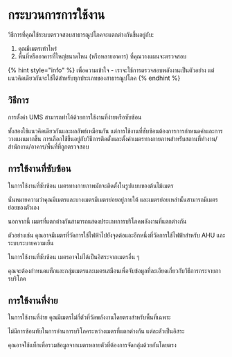 # กระบวนการการใช้งาน

วิธีการที่คุณใช้ระบบตรวจสอบสาธารณูปโภคจะแตกต่างกันขึ้นอยู่กับ:

1. คุณมีเมตรเท่าไหร่
2. พื้นที่หรืออาคารที่ใหญ่ขนาดไหน (หรือหลายอาคาร) ที่คุณวางแผนจะตรวจสอบ



{% hint style="info" %}
เพื่อความเข้าใจ - เราจะใช้การตรวจสอบพลังงานเป็นตัวอย่าง แต่แนวคิดเดียวกันจะใช้ได้สำหรับทุกประเภทของสาธารณูปโภค
{% endhint %}



## วิธีการ

การตั้งค่า UMS สามารถทำได้ด้วยการใช้งานที่ง่ายหรือซับซ้อน

ทั้งสองใช้แนวคิดเดียวกันและผลลัพธ์เหมือนกัน แต่การใช้งานที่ซับซ้อนต้องการการกำหนดค่าและการวางแผนมากขึ้น การเลือกใช้ขึ้นอยู่กับวิธีการติดตั้งและตั้งค่าเมตรทางกายภาพสำหรับสถานที่ทำงาน/สำนักงาน/อาคาร/พื้นที่ที่ถูกตรวจสอบ



## การใช้งานที่ซับซ้อน

ในการใช้งานที่ซับซ้อน เมตรทางกายภาพมักจะติดตั้งในรูปแบบของต้นไม้เมตร

นั่นหมายความว่าคุณมีเมตรและบางเมตรมีเมตรย่อยอยู่ภายใต้ และเมตรย่อยเหล่านั้นสามารถมีเมตรย่อยของตัวเอง

นอกจากนี้ เมตรที่แตกต่างกันสามารถแสดงประเภทการบริโภคพลังงานที่แตกต่างกัน

ตัวอย่างเช่น คุณอาจมีเมตรที่วัดการใช้ไฟฟ้าไปยังจุดต่อและอีกหนึ่งที่วัดการใช้ไฟฟ้าสำหรับ AHU และระบบระบายความเย็น

ในการใช้งานที่ซับซ้อน เมตรอาจไม่ได้เป็นอิสระจากเมตรอื่น ๆ

คุณจะต้องกำหนดแท็กและกลุ่มเมตรและเมตรเสมือนเพื่อจับข้อมูลที่ละเอียดเกี่ยวกับวิธีการกระจายการบริโภค



## การใช้งานที่ง่าย

ในการใช้งานที่ง่าย คุณมีเมตรไม่กี่ตัวที่วัดพลังงานโดยตรงสำหรับพื้นที่เฉพาะ

ไม่มีการซ้อนทับในการอ่านการบริโภคระหว่างเมตรที่แตกต่างกัน แต่ละตัวเป็นอิสระ

คุณอาจใช้แท็กเพื่อรวมข้อมูลจากเมตรหลายตัวที่ต้องการจัดกลุ่มด้วยกันโดยตรง